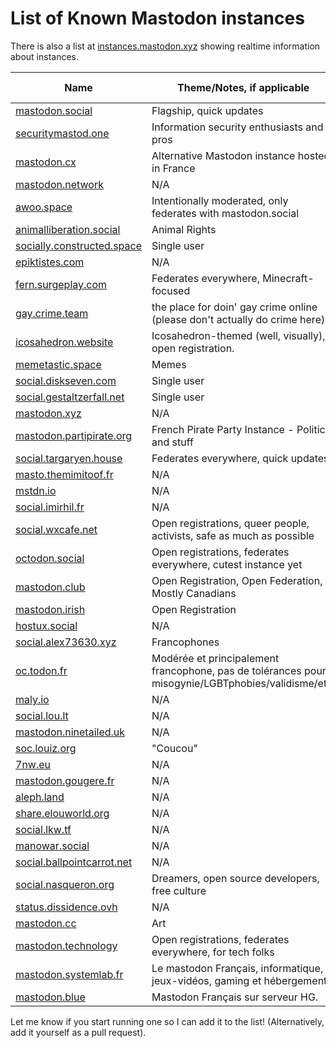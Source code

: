 List of Known Mastodon instances
==========================

There is also a list at [instances.mastodon.xyz](https://instances.mastodon.xyz) showing realtime information about instances.

| Name | Theme/Notes, if applicable | Open Registrations | IPv6 |
| -------------|-------------|---|---|
| [mastodon.social](https://mastodon.social) |Flagship, quick updates|No|No|
| [securitymastod.one](https://securitymastod.one/) |Information security enthusiasts and pros|Yes|Yes|
| [mastodon.cx](https://mastodon.cx/) |Alternative Mastodon instance hosted in France|Yes|Yes|
| [mastodon.network](https://mastodon.network) |N/A|Yes|Yes|
| [awoo.space](https://awoo.space) |Intentionally moderated, only federates with mastodon.social|Yes|No|
| [animalliberation.social](https://animalliberation.social) |Animal Rights|Yes|No|
| [socially.constructed.space](https://socially.constructed.space) |Single user|No|No|
| [epiktistes.com](https://epiktistes.com) |N/A|Yes|No|
| [fern.surgeplay.com](https://fern.surgeplay.com) |Federates everywhere, Minecraft-focused|Yes|No
| [gay.crime.team](https://gay.crime.team) |the place for doin' gay crime online (please don't actually do crime here)|No|No|
| [icosahedron.website](https://icosahedron.website/) |Icosahedron-themed (well, visually), open registration.|Yes|No|
| [memetastic.space](https://memetastic.space) |Memes|Yes|No|
| [social.diskseven.com](https://social.diskseven.com) |Single user|No|Yes|
| [social.gestaltzerfall.net](https://social.gestaltzerfall.net) |Single user|No|No|
| [mastodon.xyz](https://mastodon.xyz) |N/A|Yes|Yes|
| [mastodon.partipirate.org](https://mastodon.partipirate.org) |French Pirate Party Instance - Politics and stuff|Yes|No|
| [social.targaryen.house](https://social.targaryen.house) |Federates everywhere, quick updates.|Yes|Yes|
| [masto.themimitoof.fr](https://masto.themimitoof.fr) |N/A|Yes|Yes|
| [mstdn.io](https://mstdn.io) |N/A|Yes|Yes|
| [social.imirhil.fr](https://social.imirhil.fr) |N/A|No|Yes|
| [social.wxcafe.net](https://social.wxcafe.net) |Open registrations, queer people, activists, safe as much as possible |Yes|Yes|
| [octodon.social](https://octodon.social) |Open registrations, federates everywhere, cutest instance yet|Yes|Yes|
| [mastodon.club](https://mastodon.club)|Open Registration, Open Federation, Mostly Canadians|Yes|No|
| [mastodon.irish](https://mastodon.irish)|Open Registration|Yes|No|
| [hostux.social](https://hostux.social) |N/A|Yes|Yes|
| [social.alex73630.xyz](https://social.alex73630.xyz) |Francophones|Yes|Yes|
| [oc.todon.fr](https://oc.todon.fr) |Modérée et principalement francophone, pas de tolérances pour misogynie/LGBTphobies/validisme/etc.|Yes|Yes|
| [maly.io](https://maly.io) |N/A|Yes|No|
| [social.lou.lt](https://social.lou.lt) |N/A|Yes|No|
| [mastodon.ninetailed.uk](https://mastodon.ninetailed.uk) |N/A|Yes|No|
| [soc.louiz.org](https://soc.louiz.org) |"Coucou"|Yes|No|
| [7nw.eu](https://7nw.eu) |N/A|Yes|No|
| [mastodon.gougere.fr](https://mastodon.gougere.fr)|N/A|Yes|No|
| [aleph.land](https://aleph.land)|N/A|Yes|No|
| [share.elouworld.org](https://share.elouworld.org)|N/A|No|No|
| [social.lkw.tf](https://social.lkw.tf)|N/A|No|No|
| [manowar.social](https://manowar.social)|N/A|No|No|
| [social.ballpointcarrot.net](https://social.ballpointcarrot.net)|N/A|No|No|
| [social.nasqueron.org](https://social.nasqueron.org) |Dreamers, open source developers, free culture|Yes|Yes|
| [status.dissidence.ovh](https://status.dissidence.ovh)|N/A|Yes|Yes|
| [mastodon.cc](https://mastodon.cc)|Art|Yes|No|
| [mastodon.technology](https://mastodon.technology)|Open registrations, federates everywhere, for tech folks|Yes|No|
| [mastodon.systemlab.fr](https://mastodon.systemlab.fr/)|Le mastodon Français, informatique, jeux-vidéos, gaming et hébergement.|Yes|No|
| [mastodon.blue](https://mastodon.blue/)|Mastodon Français sur serveur HG.|Yes|No|

Let me know if you start running one so I can add it to the list! (Alternatively, add it yourself as a pull request).
